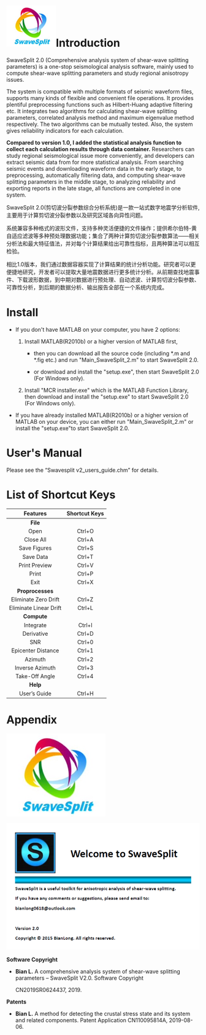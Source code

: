 # <img src="https://raw.githubusercontent.com/MOMOKO606/Pic-Library/master/SwaveSplit_loading_pic.jpg" alt="logo1" style="zoom:50%;" />Introduction
SwaveSplit 2.0 (Comprehensive analysis system of shear-wave splitting parameters) is a one-stop seismological analysis software, mainly used to compute shear-wave splitting parameters and study regional anisotropy issues. 

The system is compatible with multiple formats of seismic waveform files, supports many kinds of flexible and convenient file operations. 
It provides plentiful preprocessing functions such as Hilbert-Huang adaptive filtering etc. It integrates two algorithms for calculating shear-wave splitting parameters, correlated analysis method and maximum eigenvalue method respectively. The two algorithms can be mutually tested. Also, the system gives reliability indicators for each calculation. 

**Compared to version 1.0, I added the statistical analysis function to collect each calculation results through  data container.** Researchers can study regional seismological issue more conveniently, and developers can extract seismic data from for more statistical analysis. From searching seismic events and downloading waveform data in the early stage, to preprocessing, automatically filtering data, and computing shear-wave splitting parameters in the middle stage, to analyzing reliability and exporting reports in the late stage, all functions are completed in one system.


SwaveSplit 2.0(剪切波分裂参数综合分析系统)是一款一站式数字地震学分析软件,主要用于计算剪切波分裂参数以及研究区域各向异性问题。

系统兼容多种格式的波形文件，支持多种灵活便捷的文件操作；提供希尔伯特-黄自适应滤波等多种预处理数据功能；集合了两种计算剪切波分裂参数算法——相关分析法和最大特征值法，并对每个计算结果给出可靠性指标，且两种算法可以相互检验。

相比1.0版本，我们通过数据容器实现了计算结果的统计分析功能。研究者可以更便捷地研究，开发者可以提取大量地震数据进行更多统计分析。从前期查找地震事件、下载波形数据，到中期对数据进行预处理、自动滤波、计算剪切波分裂参数、可靠性分析，到后期的数据分析、输出报告全部在一个系统内完成。


# Install

- If you don't have MATLAB on your computer, you have 2 options:

  1. Install MATLAB(R2010b) or a higher version of MATLAB first, 

     - then you can download all the source code (including *.m and *.fig etc.) and run "Main_SwaveSplit_2.m"  to start SwaveSplit 2.0.

     - or download and install the "setup.exe", then start SwaveSplit 2.0 (For Windows only).

  2. Install "MCR installer.exe" which is the MATLAB Function Library, then download and install the "setup.exe" to start SwaveSplit 2.0 (For Windows only).

- If you have already installed MATLAB(R2010b) or a higher version of MATLAB on your device, you can either run "Main_SwaveSplit_2.m"  or  install the "setup.exe"to start SwaveSplit 2.0.

  

# User's Manual

Please see the “Swavesplit v2_users_guide.chm” for details.



# List of Shortcut Keys

|        Features        | Shortcut Keys |
| :--------------------: | :-----------: |
|        **File**        |               |
|          Open          |    Ctrl+O     |
|       Close All        |    Ctrl+A     |
|      Save Figures      |    Ctrl+S     |
|       Save Data        |    Ctrl+T     |
|     Print Preview      |    Ctrl+V     |
|         Print          |    Ctrl+P     |
|          Exit          |    Ctrl+X     |
|    **Proprocesses**    |               |
|  Eliminate Zero Drift  |    Ctrl+Z     |
| Eliminate Linear Drift |    Ctrl+L     |
|      **Compute**       |               |
|       Integrate        |    Ctrl+I     |
|       Derivative       |    Ctrl+D     |
|          SNR           |    Ctrl+0     |
|   Epicenter Distance   |    Ctrl+1     |
|        Azimuth         |    Ctrl+2     |
|    Inverse Azimuth     |    Ctrl+3     |
|     Take-Off Angle     |    Ctrl+4     |
|        **Help**        |               |
|      User’s Guide      |    Ctrl+H     |



# Appendix

![logo1](https://raw.githubusercontent.com/MOMOKO606/Pic-Library/master/SwaveSplit_loading_pic.jpg)

![initial pic](https://raw.githubusercontent.com/MOMOKO606/Pic-Library/master/Initial_Pic.bmp)

**Software Copyright**

- **Bian L.** A comprehensive analysis system of shear-wave splitting parameters – SwaveSplit V2.0. Software Copyright

  CN2019SR0624437, 2019.

**Patents**

- **Bian L.** A method for detecting the crustal stress state and its system and related components. Patent Application CN110095814A, 2019-08-06. 
